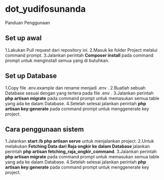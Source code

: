 # dot_yudifosunanda

Panduan Penggunaan

Set up awal
-------------------

1.Lakukan Pull request dari repository ini.
2.Masuk ke folder Project melalui command prompt.
3.Jalankan perintah <b>Composer install</b> pada command prompt untuk menginstall semua yang di butuhkan.

Set up Database
-------------------
1.Copy file .env.example dan rename menjadi .env .
2.Buatlah sebuah Database sesuai dengan yang tertera pada file .env .
3.Jalankan perintah <b>php artisan migrate</b> pada command prompt untuk memasukan semua table yang ada ke dalam Database.
4.Setelah selesai jalankan perintah <b>php artisan key:generate</b> pada command prompt untuk menggenerate key project.

Cara penggunaan sistem
-------------------
1.Jalankan <b>start /b php artisan serve</b> untuk menjalankan project.
2.Untuk melakukan <b> Fetching Data dari Raja ongkir ke dalam Database </b> jalankan perintah <b>php artisan fetching_raja_ongkir_command</b>.
3.Jalankan perintah <b>php artisan migrate</b> pada command prompt untuk memasukan semua table yang ada ke dalam Database.
4.Setelah selesai jalankan perintah <b>php artisan key:generate</b> pada command prompt untuk menggenerate key project.



